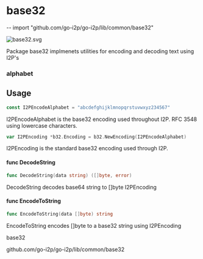 # base32
--
    import "github.com/go-i2p/go-i2p/lib/common/base32"

![base32.svg](base32)

Package base32 implmenets utilities for encoding and decoding text using I2P's
### alphabet

## Usage

```go
const I2PEncodeAlphabet = "abcdefghijklmnopqrstuvwxyz234567"
```
I2PEncodeAlphabet is the base32 encoding used throughout I2P. RFC 3548 using
lowercase characters.

```go
var I2PEncoding *b32.Encoding = b32.NewEncoding(I2PEncodeAlphabet)
```
I2PEncoding is the standard base32 encoding used through I2P.

#### func  DecodeString

```go
func DecodeString(data string) ([]byte, error)
```
DecodeString decodes base64 string to []byte I2PEncoding

#### func  EncodeToString

```go
func EncodeToString(data []byte) string
```
EncodeToString encodes []byte to a base32 string using I2PEncoding



base32

github.com/go-i2p/go-i2p/lib/common/base32
